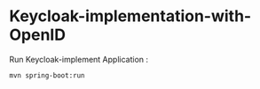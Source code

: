# Keycloak-implementation-with-OpenID

Run Keycloak-implement Application :

    mvn spring-boot:run